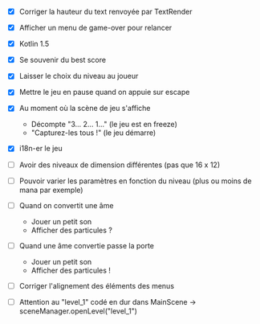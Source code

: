 - [x] Corriger la hauteur du text renvoyée par TextRender
- [x] Afficher un menu de game-over pour relancer

- [x] Kotlin 1.5

- [x] Se souvenir du best score

- [x] Laisser le choix du niveau au joueur

- [x] Mettre le jeu en pause quand on appuie sur escape

- [x] Au moment où la scène de jeu s'affiche
    - Décompte "3... 2... 1..." (le jeu est en freeze)
    - "Capturez-les tous !" (le jeu démarre)

- [x] i18n-er le jeu

- [ ] Avoir des niveaux de dimension différentes (pas que 16 x 12)

- [ ] Pouvoir varier les paramètres en fonction du niveau (plus ou moins de mana par exemple)

- [ ] Quand on convertit une âme
    - Jouer un petit son
    - Afficher des particules ?
    
- [ ] Quand une âme convertie passe la porte
    - Jouer un petit son
    - Afficher des particules !
    
- [ ] Corriger l'alignement des éléments des menus

- [ ] Attention au "level_1" codé en dur dans MainScene -> sceneManager.openLevel("level_1")